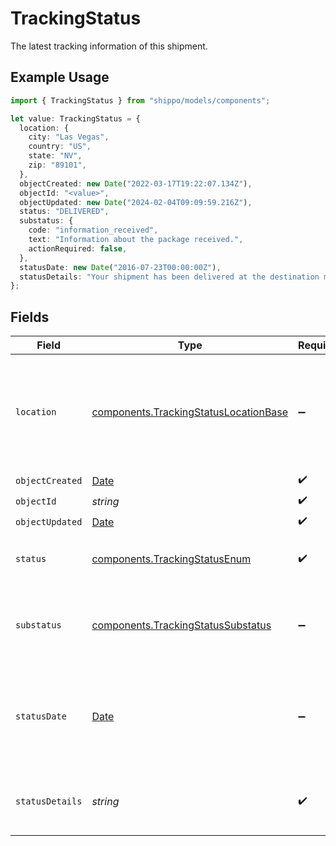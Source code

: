 # TrackingStatus

The latest tracking information of this shipment.

## Example Usage

```typescript
import { TrackingStatus } from "shippo/models/components";

let value: TrackingStatus = {
  location: {
    city: "Las Vegas",
    country: "US",
    state: "NV",
    zip: "89101",
  },
  objectCreated: new Date("2022-03-17T19:22:07.134Z"),
  objectId: "<value>",
  objectUpdated: new Date("2024-02-04T09:09:59.216Z"),
  status: "DELIVERED",
  substatus: {
    code: "information_received",
    text: "Information about the package received.",
    actionRequired: false,
  },
  statusDate: new Date("2016-07-23T00:00:00Z"),
  statusDetails: "Your shipment has been delivered at the destination mailbox.",
};
```

## Fields

| Field                                                                                          | Type                                                                                           | Required                                                                                       | Description                                                                                    | Example                                                                                        |
| ---------------------------------------------------------------------------------------------- | ---------------------------------------------------------------------------------------------- | ---------------------------------------------------------------------------------------------- | ---------------------------------------------------------------------------------------------- | ---------------------------------------------------------------------------------------------- |
| `location`                                                                                     | [components.TrackingStatusLocationBase](../../models/components/trackingstatuslocationbase.md) | :heavy_minus_sign:                                                                             | An object containing zip, city, state and country information of the tracking event.           |                                                                                                |
| `objectCreated`                                                                                | [Date](https://developer.mozilla.org/en-US/docs/Web/JavaScript/Reference/Global_Objects/Date)  | :heavy_check_mark:                                                                             | N/A                                                                                            |                                                                                                |
| `objectId`                                                                                     | *string*                                                                                       | :heavy_check_mark:                                                                             | N/A                                                                                            |                                                                                                |
| `objectUpdated`                                                                                | [Date](https://developer.mozilla.org/en-US/docs/Web/JavaScript/Reference/Global_Objects/Date)  | :heavy_check_mark:                                                                             | N/A                                                                                            |                                                                                                |
| `status`                                                                                       | [components.TrackingStatusEnum](../../models/components/trackingstatusenum.md)                 | :heavy_check_mark:                                                                             | Indicates the high level status of the shipment.                                               | DELIVERED                                                                                      |
| `substatus`                                                                                    | [components.TrackingStatusSubstatus](../../models/components/trackingstatussubstatus.md)       | :heavy_minus_sign:                                                                             | A finer-grained classification of the tracking event.                                          |                                                                                                |
| `statusDate`                                                                                   | [Date](https://developer.mozilla.org/en-US/docs/Web/JavaScript/Reference/Global_Objects/Date)  | :heavy_minus_sign:                                                                             | Date and time when the carrier scanned this tracking event. This is displayed in UTC.          | 2016-07-23T00:00:00Z                                                                           |
| `statusDetails`                                                                                | *string*                                                                                       | :heavy_check_mark:                                                                             | The human-readable description of the status.                                                  | Your shipment has been delivered at the destination mailbox.                                   |